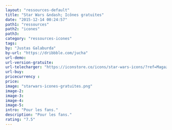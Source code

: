 ```yaml
---
layout: "ressources-default"
title: "Star Wars &ndash; Icônes gratuites"
date: "2015-12-14 00:24:57"
path1: "ressources"
path2: "icones"
path3:
category: "ressources-icones"
tags:
by: "Justas Galaburda"
by-url: "https://dribbble.com/jucha"
url-demo:
url-version-gratuite:
url-telecharger: "https://iconstore.co/icons/star-wars-icons/?ref=MagazineDuWebdesign"
url-buy:
pricecurrency :
price:
image: "starwars-icones-gratuites.png"
image-2:
image-3:
image-4:
image-5:
intro: "Pour les fans."
description: "Pour les fans."
rating: "7.5"
---
```

